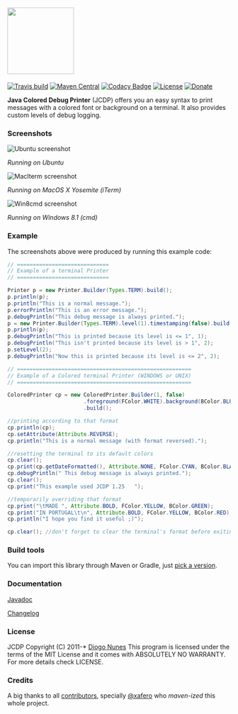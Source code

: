 # <img src="https://raw.githubusercontent.com/dialex/JCDP/master/doc/img/JCDP-logo.png" width="150">

[![Travis build](https://img.shields.io/travis/dialex/jcdp)](https://travis-ci.org/dialex/JCDP) [![Maven Central](https://img.shields.io/maven-central/v/com.diogonunes/JCDP)](https://mvnrepository.com/artifact/com.diogonunes/JCDP) [![Codacy Badge](https://api.codacy.com/project/badge/Grade/faaed58a577d4c3099cf8d6d4d572fb8)](https://www.codacy.com/app/dialex-nunes/JCDP?utm_source=github.com&amp;utm_medium=referral&amp;utm_content=dialex/JCDP&amp;utm_campaign=Badge_Grade) [![License](https://img.shields.io/github/license/dialex/JCDP.svg)](https://github.com/dialex/JCDP/blob/master/LICENSE) [![Donate](https://img.shields.io/badge/donate-%E2%99%A5%20-E91E63.svg)](https://www.paypal.me/dialexnunes/)

**Java Colored Debug Printer** (JCDP) offers you an easy syntax to print messages with a colored font or background on a terminal. It also provides custom levels of debug logging.

### Screenshots

![Ubuntu screenshot](https://raw.githubusercontent.com/dialex/JCDP/master/doc/img/ubuntu-console.png)

*Running on Ubuntu*

![MacIterm screenshot](https://raw.githubusercontent.com/dialex/JCDP/master/doc/img/mac-iterm.png)

*Running on MacOS X Yosemite (iTerm)*

![Win8cmd screenshot](https://raw.githubusercontent.com/dialex/JCDP/master/doc/img/win8-cmd.png)

*Running on Windows 8.1 (cmd)*

### Example

The screenshots above were produced by running this example code:

```java
// =============================
// Example of a terminal Printer
// =============================

Printer p = new Printer.Builder(Types.TERM).build();
p.println(p);
p.println("This is a normal message.");
p.errorPrintln("This is an error message.");
p.debugPrintln("This debug message is always printed.");
p = new Printer.Builder(Types.TERM).level(1).timestamping(false).build();
p.println(p);
p.debugPrintln("This is printed because its level is <= 1", 1);
p.debugPrintln("This isn't printed because its level is > 1", 2);
p.setLevel(2);
p.debugPrintln("Now this is printed because its level is <= 2", 2);

// =======================================================
// Example of a Colored terminal Printer (WINDOWS or UNIX)
// =======================================================

ColoredPrinter cp = new ColoredPrinter.Builder(1, false)
                        .foreground(FColor.WHITE).background(BColor.BLUE)   //setting format
                        .build();

//printing according to that format
cp.println(cp);
cp.setAttribute(Attribute.REVERSE);
cp.println("This is a normal message (with format reversed).");

//resetting the terminal to its default colors
cp.clear();
cp.print(cp.getDateFormatted(), Attribute.NONE, FColor.CYAN, BColor.BLACK);
cp.debugPrintln(" This debug message is always printed.");
cp.clear();
cp.print("This example used JCDP 1.25   ");

//temporarily overriding that format
cp.print("\tMADE ", Attribute.BOLD, FColor.YELLOW, BColor.GREEN);
cp.print("IN PORTUGAL\t\n", Attribute.BOLD, FColor.YELLOW, BColor.RED);
cp.println("I hope you find it useful ;)");

cp.clear(); //don't forget to clear the terminal's format before exiting
```

### Build tools

You can import this library through Maven or Gradle, just [pick a version](https://mvnrepository.com/artifact/com.diogonunes/JCDP).

### Documentation

[Javadoc](http://dialex.github.io/JCDP/javadoc/)

[Changelog](https://github.com/dialex/JCDP/releases/)

### License

JCDP  Copyright (C) 2011-*  [Diogo Nunes](http://www.diogonunes.com/)
This program is licensed under the terms of the MIT License and it comes with ABSOLUTELY NO WARRANTY. For more details check LICENSE.

### Credits

A big thanks to all [contributors](https://github.com/dialex/JCDP/graphs/contributors), specially [@xafero](https://github.com/xafero) who _maven-ized_ this whole project.
